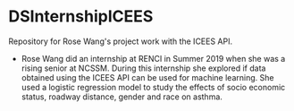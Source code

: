 # DSInternshipICEES
Repository for Rose Wang's project work with the ICEES API.
* Rose Wang did an internship at RENCI in Summer 2019 when she was a rising senior at NCSSM.
During this internship she explored if data obtained using the ICEES API can be used for machine learning. 
She used a logistic regression model to study the effects of socio economic status, roadway distance, gender and race
on asthma.
